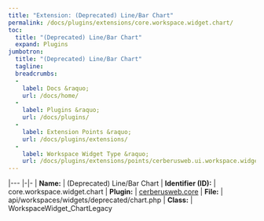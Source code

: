 ```yaml
---
title: "Extension: (Deprecated) Line/Bar Chart"
permalink: /docs/plugins/extensions/core.workspace.widget.chart/
toc:
  title: "(Deprecated) Line/Bar Chart"
  expand: Plugins
jumbotron:
  title: "(Deprecated) Line/Bar Chart"
  tagline: 
  breadcrumbs:
  -
    label: Docs &raquo;
    url: /docs/home/
  -
    label: Plugins &raquo;
    url: /docs/plugins/
  -
    label: Extension Points &raquo;
    url: /docs/plugins/extensions/
  -
    label: Workspace Widget Type &raquo;
    url: /docs/plugins/extensions/points/cerberusweb.ui.workspace.widget
---
```


|---
|-|-
| **Name:** | (Deprecated) Line/Bar Chart
| **Identifier (ID):** | core.workspace.widget.chart
| **Plugin:** | [cerberusweb.core](/docs/plugins/cerberusweb.core/)
| **File:** | api/workspaces/widgets/deprecated/chart.php
| **Class:** | WorkspaceWidget_ChartLegacy

